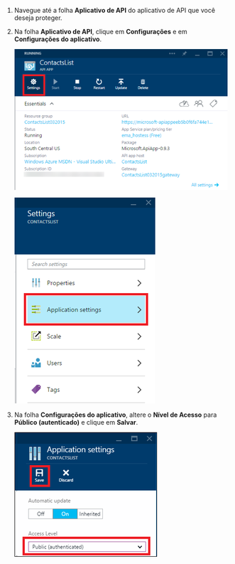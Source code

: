 1. Navegue até a folha **Aplicativo de API** do aplicativo de API que você deseja proteger.

2. Na folha **Aplicativo de API**, clique em **Configurações** e em **Configurações do aplicativo**.

	![Clique em Configurações](./media/app-service-api-config-auth/clicksettings.png)

	![Clique em Configurações do aplicativo](./media/app-service-api-config-auth/clickbasicsettings.png)

3. Na folha **Configurações do aplicativo**, altere o **Nível de Acesso** para **Público (autenticado)** e clique em **Salvar**.

	![Clique em Configurações básicas](./media/app-service-api-config-auth/setpublicauth.png)

<!---HONumber=July15_HO5-->